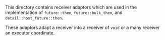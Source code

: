 This directory contains receiver adaptors which are used in the implementation of `future::then`, `future::bulk_then`, and `detail::host_future::then`.

These adaptors adapt a receiver into a receiver of `void` or a many receiver an executor coordinate.


